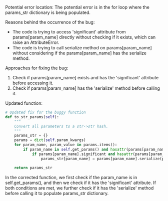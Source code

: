 Potential error location: The potential error is in the for loop where the params_str dictionary is being populated. 

Reasons behind the occurrence of the bug: 
- The code is trying to access 'significant' attribute from params[param_name] directly without checking if it exists, which can raise an AttributeError.
- The code is trying to call serialize method on params[param_name] without considering if the params[param_name] has the serialize method.

Approaches for fixing the bug:
1. Check if params[param_name] exists and has the 'significant' attribute before accessing it.
2. Check if params[param_name] has the 'serialize' method before calling it.

Updated function:

```python
# Updated fix for the buggy function
def to_str_params(self):
    """
    Convert all parameters to a str->str hash.
    """
    params_str = {}
    params = dict(self.param_kwargs)
    for param_name, param_value in params.items():
        if param_name in self.get_params() and hasattr(params[param_name], 'significant'):
            if params[param_name].significant and hasattr(params[param_name], 'serialize'):
                params_str[param_name] = params[param_name].serialize(param_value)

    return params_str
```

In the corrected function, we first check if the param_name is in self.get_params(), and then we check if it has the 'significant' attribute. If both conditions are met, we further check if it has the 'serialize' method before calling it to populate params_str dictionary.